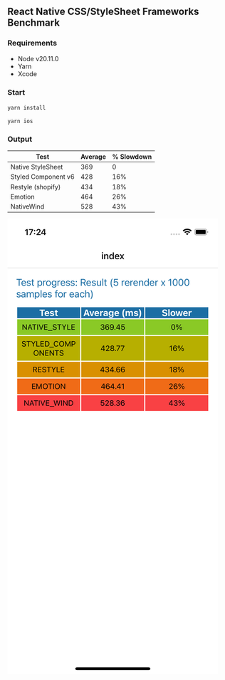 ## React Native CSS/StyleSheet Frameworks Benchmark

### Requirements
- Node v20.11.0
- Yarn
- Xcode

### Start

```shell
yarn install
```

```shell
yarn ios
```

### Output


| Test                | Average | % Slowdown |
|---------------------|---------|------------|
| Native StyleSheet   | 369     | 0          |
| Styled Component v6 | 428     | 16%        |
| Restyle (shopify)   | 434     | 18%        |
| Emotion             | 464     | 26%        |
| NativeWind          | 528     | 43%        |


![img.png](./docs/output.png)
